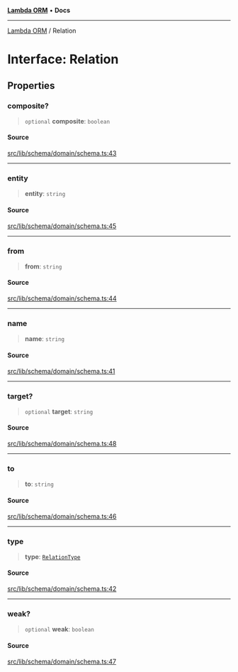 [**Lambda ORM**](../README.md) • **Docs**

***

[Lambda ORM](../README.md) / Relation

# Interface: Relation

## Properties

### composite?

> `optional` **composite**: `boolean`

#### Source

[src/lib/schema/domain/schema.ts:43](https://github.com/lambda-orm/lambdaorm-base/blob/aa369ded9e7763a31678c0168646a8ee1291b500/src/lib/schema/domain/schema.ts#L43)

***

### entity

> **entity**: `string`

#### Source

[src/lib/schema/domain/schema.ts:45](https://github.com/lambda-orm/lambdaorm-base/blob/aa369ded9e7763a31678c0168646a8ee1291b500/src/lib/schema/domain/schema.ts#L45)

***

### from

> **from**: `string`

#### Source

[src/lib/schema/domain/schema.ts:44](https://github.com/lambda-orm/lambdaorm-base/blob/aa369ded9e7763a31678c0168646a8ee1291b500/src/lib/schema/domain/schema.ts#L44)

***

### name

> **name**: `string`

#### Source

[src/lib/schema/domain/schema.ts:41](https://github.com/lambda-orm/lambdaorm-base/blob/aa369ded9e7763a31678c0168646a8ee1291b500/src/lib/schema/domain/schema.ts#L41)

***

### target?

> `optional` **target**: `string`

#### Source

[src/lib/schema/domain/schema.ts:48](https://github.com/lambda-orm/lambdaorm-base/blob/aa369ded9e7763a31678c0168646a8ee1291b500/src/lib/schema/domain/schema.ts#L48)

***

### to

> **to**: `string`

#### Source

[src/lib/schema/domain/schema.ts:46](https://github.com/lambda-orm/lambdaorm-base/blob/aa369ded9e7763a31678c0168646a8ee1291b500/src/lib/schema/domain/schema.ts#L46)

***

### type

> **type**: [`RelationType`](../enumerations/RelationType.md)

#### Source

[src/lib/schema/domain/schema.ts:42](https://github.com/lambda-orm/lambdaorm-base/blob/aa369ded9e7763a31678c0168646a8ee1291b500/src/lib/schema/domain/schema.ts#L42)

***

### weak?

> `optional` **weak**: `boolean`

#### Source

[src/lib/schema/domain/schema.ts:47](https://github.com/lambda-orm/lambdaorm-base/blob/aa369ded9e7763a31678c0168646a8ee1291b500/src/lib/schema/domain/schema.ts#L47)
